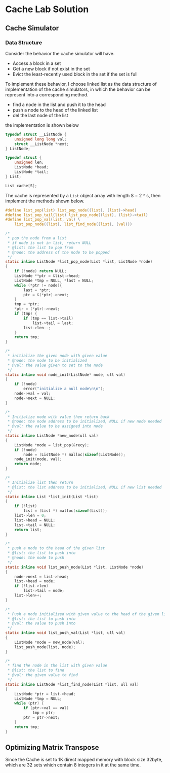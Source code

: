 # Cache Lab Solution

## Cache Simulator

### Data Structure

Consider the behavior the cache simulator will have.

- Access a block in a set
- Get a new block if not exist in the set
- Evict the least-recently used block in the set if the set is full

To implement these behavior, I choose linked list as the data structure of
implementation of the cache simulators, in which the behavior can be represent
into a corresponding method.

- find a node in the list and push it to the head
- push a node to the head of the linked list
- del the last node of the list

the implementation is shown below

```c
typedef struct __ListNode {
    unsigned long long val;
    struct __ListNode *next;
} ListNode;

typedef struct {
    unsigned len;
    ListNode *head;
    ListNode *tail;
} List;

List cache[S];
```

The cache is represented by a `List` object array with length S = 2 ^ s, then
implement the methods shown below.

```c
#define list_pop(list) list_pop_node((list), (list)->head)
#define list_pop_tail(list) list_pop_node((list), (list)->tail)
#define list_pop_val(list, val) \
    list_pop_node((list), list_find_node((list), (val)))

/*
 * pop the node from a list
 * if node is not in list, return NULL
 * @list: the list to pop from
 * @node: the address of the node to be popped
 */
static inline ListNode *list_pop_node(List *list, ListNode *node)
{
    if (!node) return NULL;
    ListNode **ptr = &list->head;
    ListNode *tmp = NULL, *last = NULL;
    while (*ptr != node){
        last = *ptr;
        ptr = &(*ptr)->next;
    }
    tmp = *ptr;
    *ptr = (*ptr)->next;
    if (tmp) {
        if (tmp == list->tail)
            list->tail = last;
        list->len--;
    }
    return tmp;
}

/*
 * initialize the given node with given value
 * @node: the node to be initialized
 * @val: the value given to set to the node
 */
static inline void node_init(ListNode* node, ull val)
{
    if (!node)
        error("initialize a null node\n\n");
    node->val = val;
    node->next = NULL;
}

/*
 * Initialize node with value then return back
 * @node: the node address to be initialized, NULL if new node needed
 * @val: the value to be assigned into node
 */
static inline ListNode *new_node(ull val)
{
    ListNode *node = list_pop(&recy);
    if (!node)
        node = (ListNode *) malloc(sizeof(ListNode));
    node_init(node, val);
    return node;
}

/*
 * Initialize list then return
 * @list: the list address to be initialized, NULL if new list needed
 */
static inline List *list_init(List *list)
{
    if (!list)
        list = (List *) malloc(sizeof(List));
    list->len = 0;
    list->head = NULL;
    list->tail = NULL;
    return list;
}

/* 
 * push a node to the head of the given list
 * @list: the list to push into
 * @node: the node to push
 */
static inline void list_push_node(List *list, ListNode *node)
{
    node->next = list->head;
    list->head = node;
    if (!list->len)
        list->tail = node;
    list->len++;
}

/*
 * Push a node initialized with given value to the head of the given list 
 * @list: the list to push into
 * @val: the value to push into
 */
static inline void list_push_val(List *list, ull val)
{
    ListNode *node = new_node(val);
    list_push_node(list, node);
}

/*
 * find the node in the list with given value
 * @list: the list to find
 * @val: the given value to find
 */
static inline ListNode *list_find_node(List *list, ull val)
{
    ListNode *ptr = list->head;
    ListNode *tmp = NULL;
    while (ptr) {
        if (ptr->val == val)
            tmp = ptr;
        ptr = ptr->next;
    }
    return tmp;
}
```

## Optimizing Matrix Transpose

Since the Cache is set to 1K direct mapped memory with block size 32byte,
which are 32 sets which contain 8 integers in it at the same time.
